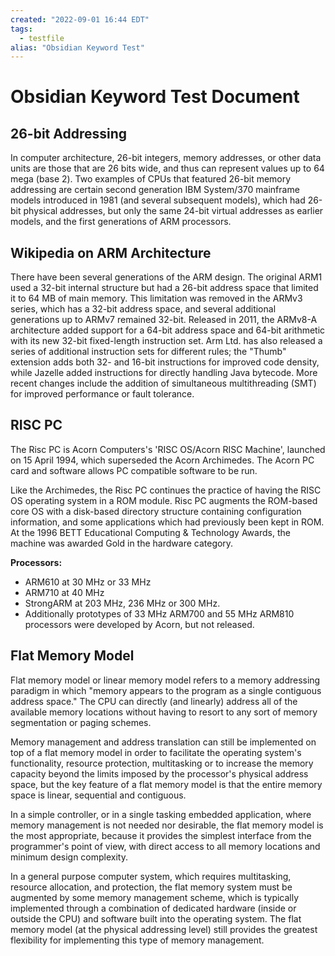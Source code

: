 ```yaml
---
created: "2022-09-01 16:44 EDT"
tags:
  - testfile
alias: "Obsidian Keyword Test"
---
```

# Obsidian Keyword Test Document

## 26-bit Addressing

In computer architecture, 26-bit integers, memory addresses, or other data units are those that are 26 bits wide, and
thus can represent values up to 64 mega (base 2). Two examples of CPUs that featured 26-bit memory
addressing are certain second generation IBM System/370 mainframe models introduced in 1981 (and several
subsequent models), which had 26-bit physical addresses, but only the same 24-bit virtual addresses as earlier
models, and the first generations of ARM processors.

## Wikipedia on ARM Architecture

There have been several generations of the ARM design. The original ARM1 used a 32-bit internal structure but had a
26-bit address space that limited it to 64 MB of main memory. This limitation was removed in the ARMv3 series, which has
a 32-bit address space, and several additional generations up to ARMv7 remained 32-bit. Released in 2011, the ARMv8-A
architecture added support for a 64-bit address space and 64-bit arithmetic with its new 32-bit fixed-length instruction
set. Arm Ltd. has also released a series of additional instruction sets for different rules; the "Thumb" extension adds
both 32- and 16-bit instructions for improved code density, while Jazelle added instructions for directly handling Java
bytecode. More recent changes include the addition of simultaneous multithreading (SMT) for improved performance or
fault tolerance.

##  RISC PC

The Risc PC is Acorn Computers's 'RISC OS/Acorn RISC Machine', launched on 15 April 1994, which superseded the
Acorn Archimedes. The Acorn PC card and software allows PC compatible software to be run.

Like the Archimedes, the Risc PC continues the practice of having the RISC OS operating system in a ROM module. Risc PC
augments the ROM-based core OS with a disk-based directory structure containing configuration information, and some
applications which had previously been kept in ROM. At the 1996 BETT Educational Computing & Technology Awards, the
machine was awarded Gold in the hardware category.

**Processors:**  
- ARM610 at 30 MHz or 33 MHz
- ARM710 at 40 MHz
- StrongARM at 203 MHz, 236 MHz or 300 MHz.
- Additionally prototypes of 33 MHz ARM700 and 55 MHz ARM810 processors were developed by Acorn, but not released.

## Flat Memory Model

Flat memory model or linear memory model refers to a memory addressing paradigm in which "memory appears to the program
as a single contiguous address space." The CPU can directly (and linearly) address all of the available memory locations
without having to resort to any sort of memory segmentation or paging schemes.

Memory management and address translation can still be implemented on top of a flat memory model in order to facilitate
the operating system's functionality, resource protection, multitasking or to increase the memory capacity beyond the
limits imposed by the processor's physical address space, but the key feature of a flat memory model is that the entire
memory space is linear, sequential and contiguous.

In a simple controller, or in a single tasking embedded application, where memory management is not needed nor
desirable, the flat memory model is the most appropriate, because it provides the simplest interface from the
programmer's point of view, with direct access to all memory locations and minimum design complexity.

In a general purpose computer system, which requires multitasking, resource allocation, and protection, the flat memory
system must be augmented by some memory management scheme, which is typically implemented through a combination of
dedicated hardware (inside or outside the CPU) and software built into the operating system. The flat memory model (at
the physical addressing level) still provides the greatest flexibility for implementing this type of memory management.
